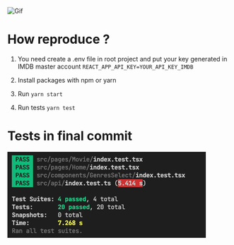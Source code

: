 ![Gif](miscellaneou/../miscellaneous/finish.gif)

# How reproduce ?
1. You need create a .env file in root project and put your key generated in IMDB master account
`REACT_APP_API_KEY=YOUR_API_KEY_IMDB`

2. Install packages with npm or yarn

3. Run 
`yarn start`

4. Run tests 
`yarn test`
   
# Tests in final commit
![Screenshot](miscellaneou/../miscellaneous/all-test-suites-passed.png)

